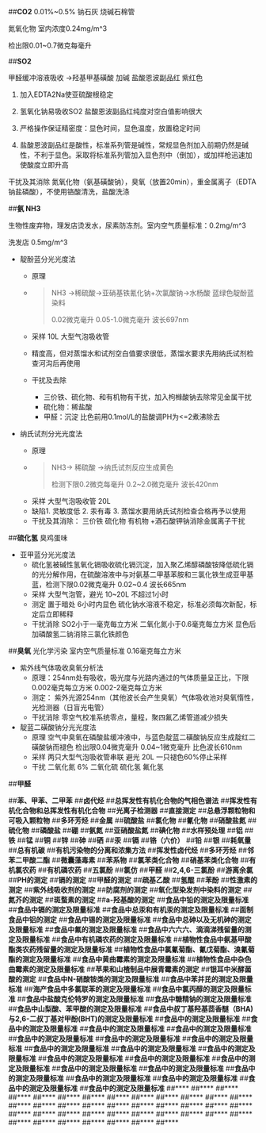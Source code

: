 ##**CO2**
0.01%~0.5% 钠石灰 烧碱石棉管

氮氧化物 室内浓度0.24mg/m^3

检出限0.01~0.7微克每毫升

##**SO2**  

甲醛缓冲溶液吸收 ->羟基甲基磺酸 加碱 盐酸恩波副品红 紫红色

1. 加入EDTA2Na使亚硫酸根稳定

2. 氢氧化钠易吸收SO2 盐酸恩波副品红纯度对空白值影响很大

3. 严格操作保证精密度：显色时间，显色温度，放置稳定时间

4. 盐酸恩波副品红是酸性，标准系列管是碱性，常规显色剂加入前期仍然是碱性，不利于显色。采取将标准系列管加入显色剂中（倒加），或加样枪迅速加使酸度立即升高

干扰及其消除 氮氧化物（氨基磺酸钠），臭氧（放置20min），重金属离子（EDTA钠盐磷酸），不使用铬酸清洗，盐酸洗涤

##**氨 NH3**

生物性废弃物，理发店烫发水，尿素防冻剂。室内空气质量标准：0.2mg/m^3 

洗发店 0.5mg/m^3

- 靛酚蓝分光光度法

  - 原理 

  - > NH3 ->稀硫酸->亚硝基铁氰化钠+次氯酸钠->水杨酸 蓝绿色靛酚蓝染料
    >
    > 0.02微克毫升  0.05-1.0微克毫升  波长697nm

  - 采样 10L 大型气泡吸收管

  - 精度高，但对蒸馏水和试剂空白值要求很低，蒸馏水要求先用纳氏试剂检查河沟后再使用

  - 干扰及去除
    - 三价铁、硫化物、和有机物有干扰，加入枸橼酸钠去除常见金属干扰
    - 硫化物：稀盐酸 
    - 甲醛：沉淀 比色前用0.1mol/L的盐酸调PH为<=2煮沸除去
- 纳氏试剂分光光度法
  - 原理
  - >NH3-> 稀硫酸 ->纳氏试剂反应生成黄色
    >
    >检测下限0.2微克每毫升 0.2~2.0微克毫升 波长420nm
    >
  - 采样 大型气泡吸收管 20L
  - 缺陷1. 灵敏度低 2. 汞有毒 3. 蒸馏水要用纳氏试剂检查合格再予以使用
  - 干扰及其消除： 三价铁 硫化物 有机物 +酒石酸钾钠消除金属离子干扰

##**硫化氢**
臭鸡蛋味
- 亚甲蓝分光光度法
  - 硫化氢被碱性氢氧化镉吸收硫化镉沉淀，加入聚乙烯醇磷酸铵降低硫化镉的光分解作用，在硫酸溶液中与对氨基二甲基苯胺和三氯化铁生成亚甲基蓝，检测下限0.02微克毫升 0.02~0.4 波长665nm
  - 采样 大型气泡管，避光 10~20L 不超过1小时
  - 测定 置于暗处 6小时内显色 硫化钠水溶液不稳定，标准必须每次新配，标定后立即稀释
  - 干扰消除 SO2小于一毫克每立方米 二氧化氮小于0.6毫克每立方米 显色后加磷酸氢二钠消除三氯化铁颜色
  
##**臭氧**
光化学污染 室内空气质量标准 0.16毫克每立方米
- 紫外线气体吸收臭氧分析法
  - 原理：254nm处有吸收，吸光度与光路内通过的气体质量呈正比，下限0.002毫克每立方米 0.002-2毫克每立方米
  - 测定： 紫外光源254nm（其他波长会产生臭氧）气体吸收池对臭氧惰性，光检测器（日盲光电管）
  - 干扰消除 零空气校准系统零点，量程，聚四氟乙烯管道减少损失
- 靛蓝二磺酸钠分光光度法
  - 原理 空气中臭氧在磷酸盐缓冲液中，与蓝色靛蓝二磺酸钠反应生成靛红二磺酸钠而褪色 检出限0.04微克毫升 0.04~1微克毫升 比色波长610nm
  - 采样 两只大型气泡吸收管串联 避光 20L 一只褪色60%停止采样
  - 干扰 二氧化氮 6% 二氧化硫 硫化氢 氟化氢
  
##**甲醛**

##**苯、甲苯、二甲苯**
##**卤代烃**
##**总挥发性有机化合物的气相色谱法**
##**挥发性有机化合物和总挥发性有机化合物**
##**光离子检测器**
##**直接测定**
##**总悬浮颗粒物和可吸入颗粒物**
##**多环芳烃**
##**金属**
##**硫酸盐**
##**氯化物**
##**氰化物**
##**硝酸盐氮**
##**硫化物**
##**磷酸盐**
##**硼**
##**氨氮**
##**亚硝酸盐氮**
##**碘化物**
##**水样预处理**
##**铝**
##**铁**
##**锰**
##**铜**
##**锌**
##**砷**
##**硒**
##**汞**
##**镉**
##**铬（六价）**
##**铅**
##**银**
##**耗氧量**
##**总有机碳**
##**有机污染物的分离和浓集方法**
##**挥发性卤代烃**
##**多环芳烃**
##**邻苯二甲酸二酯**
##**微囊藻毒素**
##**苯系物**
##**氯苯类化合物**
##**硝基苯类化合物**
##**有机氯农药**
##**有机磷农药**
##**五氯酚**
##**氯仿**
##**甲醛**
##**2,4,6-三氯酚**
##**游离余氯**
##**PH的测定**
##**镉的测定**
##**甲醛的测定**
##**疏基乙酸**
##**氢醌**
##**苯酚**
##**性激素的测定**
##**紫外线吸收剂的测定**
##**防腐剂的测定**
##**氧化型染发剂中染料的测定**
##**氮芥的测定**
##**斑蝥素的测定**
##**a-羟基酸的测定**
##**食品中铅的测定及限量标准**
##**食品中镉的测定及限量标准**
##**食品中总汞和有机汞的测定及限量标准**
##**面制食品中铝的测定**
##**食品中锡的测定及限量标准**
##**食品中总砷以及无机砷的测定及限量标准**
##**食品中氟的测定及限量标准**
##**食品中六六六、滴滴涕残留量的测定及限量标准**
##**食品中有机磷农药的测定及限量标准**
##**植物性食品中氨基甲酸酯类农药残留量的测定及限量标准**
##**植物性食品中氯氰菊酯、氰戊菊酯、溴氰菊酯的测定及限量标准**
##**食品中黄曲霉素的测定及限量标准**
##**植物性食品中杂色曲霉素的测定及限量标准**
##**苹果和山楂制品中展青霉素的测定**
##**银耳中米酵菌酸的测定**
##**食品中N-硝酸铵类的测定及限量标准**
##**食品中苯并芘的测定及限量标准**
##**海产食品中多氯联苯的测定及限量标准**
##**食品中氯丙醇的测定及限量标准**
##**食品中盐酸克伦特罗的测定及限量标准**
##**食品中糖精钠的测定及限量标准**
##**食品中山梨酸、苯甲酸的测定及限量标准**
##**食品中叔丁基羟基茴香醚（BHA)与2,6-二叔丁基对甲酚(BHT)的测定及限量标准**
##**食品中的测定及限量标准**
##**食品中的测定及限量标准**
##**食品中的测定及限量标准**
##**食品中的测定及限量标准**
##**食品中的测定及限量标准**
##**食品中的测定及限量标准**
##**食品中的测定及限量标准**
##**食品中的测定及限量标准**
##**食品中的测定及限量标准**
##**食品中的测定及限量标准**
##**食品中的测定及限量标准**
##**食品中的测定及限量标准**
##**食品中的测定及限量标准**
##**食品中的测定及限量标准**
##**食品中的测定及限量标准**
##**食品中的测定及限量标准**
##**食品中的测定及限量标准**
##**食品中的测定及限量标准**
##**食品中的测定及限量标准**
##**食品中的测定及限量标准**
##****
##****
##****
##****
##****
##****
##****
##****
##****
##****
##****
##****
##****
##****
##****
##****
##****
##****
##****
##****
##****
##****
##****
##****
##****
##****
##****
##****
##****
##****
##****
##****
##****
##****
##****
##****
##****
##****
##****
##****
​        

​        



